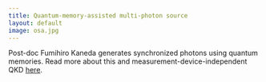 ```yaml
---
title: Quantum-memory-assisted multi-photon source
layout: default
image: osa.jpg
---
```


Post-doc Fumihiro Kaneda generates synchronized photons using quantum memories. Read more about this and measurement-device-independent QKD [here](https://www.osapublishing.org/optica/abstract.cfm?uri=optica-4-9-1034).

